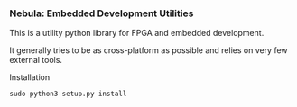 ### Nebula: Embedded Development Utilities

This is a utility python library for FPGA and embedded development.

It generally tries to be as cross-platform as possible and relies on very few external tools.

Installation
```
sudo python3 setup.py install
```
